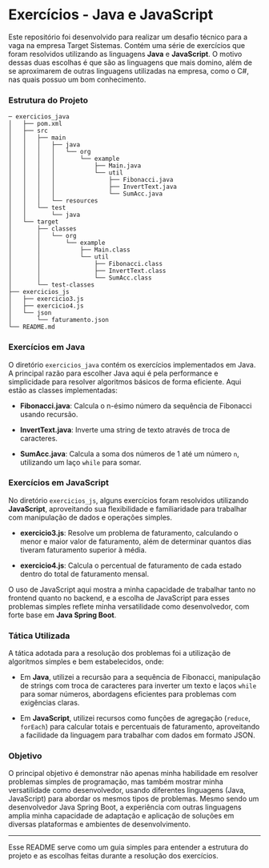 # Exercícios - Java e JavaScript

Este repositório foi desenvolvido para realizar um desafio técnico para a vaga na empresa Target Sistemas. Contém uma série de exercícios que foram resolvidos utilizando as linguagens **Java** e **JavaScript**. O motivo dessas duas escolhas é que são as linguagens que mais domino, além de se aproximarem de outras linguagens utilizadas na empresa, como o C#, nas quais possuo um bom conhecimento.

### Estrutura do Projeto

```
─ exercicios_java
│   ├── pom.xml
│   ├── src
│   │   ├── main
│   │   │   ├── java
│   │   │   │   └── org
│   │   │   │       └── example
│   │   │   │           ├── Main.java
│   │   │   │           └── util
│   │   │   │               ├── Fibonacci.java
│   │   │   │               ├── InvertText.java
│   │   │   │               └── SumAcc.java
│   │   │   └── resources
│   │   └── test
│   │       └── java
│   └── target
│       ├── classes
│       │   └── org
│       │       └── example
│       │           ├── Main.class
│       │           └── util
│       │               ├── Fibonacci.class
│       │               ├── InvertText.class
│       │               └── SumAcc.class
│       └── test-classes
├── exercicios_js
│   ├── exercicio3.js
│   ├── exercicio4.js
│   └── json
│       └── faturamento.json
└── README.md
```

### **Exercícios em Java**

O diretório `exercicios_java` contém os exercícios implementados em Java. A principal razão para escolher Java aqui é pela performance e simplicidade para resolver algoritmos básicos de forma eficiente. Aqui estão as classes implementadas:

* **Fibonacci.java**: Calcula o n-ésimo número da sequência de Fibonacci usando recursão.

* **InvertText.java**: Inverte uma string de texto através de troca de caracteres.

* **SumAcc.java**: Calcula a soma dos números de 1 até um número `n`, utilizando um laço `while` para somar.


### **Exercícios em JavaScript**

No diretório `exercicios_js`, alguns exercícios foram resolvidos utilizando **JavaScript**, aproveitando sua flexibilidade e familiaridade para trabalhar com manipulação de dados e operações simples.

* **exercicio3.js**: Resolve um problema de faturamento, calculando o menor e maior valor de faturamento, além de determinar quantos dias tiveram faturamento superior à média.

* **exercicio4.js**: Calcula o percentual de faturamento de cada estado dentro do total de faturamento mensal.

O uso de JavaScript aqui mostra a minha capacidade de trabalhar tanto no frontend quanto no backend, e a escolha de JavaScript para esses problemas simples reflete minha versatilidade como desenvolvedor, com forte base em **Java Spring Boot**.

### **Tática Utilizada**

A tática adotada para a resolução dos problemas foi a utilização de algoritmos simples e bem estabelecidos, onde:

* Em **Java**, utilizei a recursão para a sequência de Fibonacci, manipulação de strings com troca de caracteres para inverter um texto e laços `while` para somar números, abordagens eficientes para problemas com exigências claras.

* Em **JavaScript**, utilizei recursos como funções de agregação (`reduce`, `forEach`) para calcular totais e percentuais de faturamento, aproveitando a facilidade da linguagem para trabalhar com dados em formato JSON.

### **Objetivo**

O principal objetivo é demonstrar não apenas minha habilidade em resolver problemas simples de programação, mas também mostrar minha versatilidade como desenvolvedor, usando diferentes linguagens (Java, JavaScript) para abordar os mesmos tipos de problemas. Mesmo sendo um desenvolvedor Java Spring Boot, a experiência com outras linguagens amplia minha capacidade de adaptação e aplicação de soluções em diversas plataformas e ambientes de desenvolvimento.

---

Esse README serve como um guia simples para entender a estrutura do projeto e as escolhas feitas durante a resolução dos exercícios.
